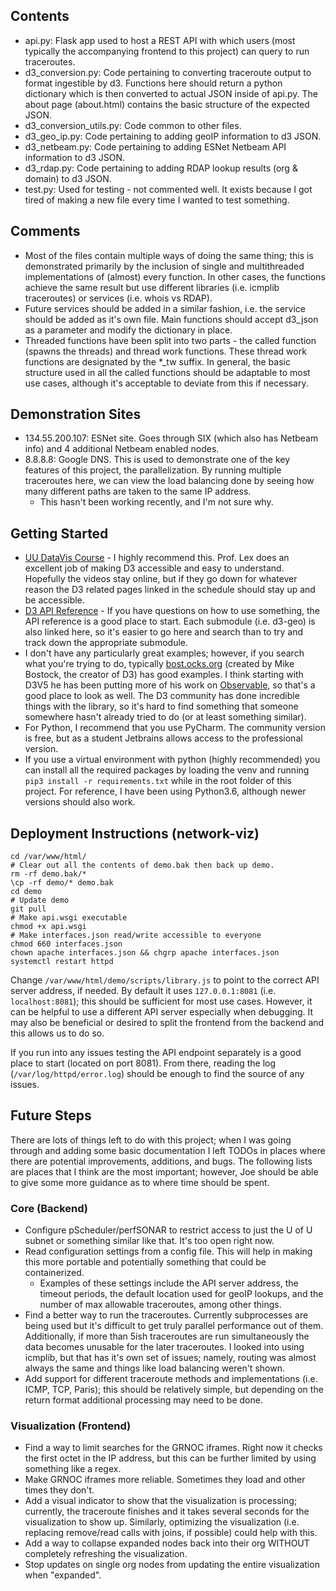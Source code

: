 ## Contents

- api.py: Flask app used to host a REST API with which users (most typically the accompanying frontend to this project) can query to run traceroutes.
- d3_conversion.py: Code pertaining to converting traceroute output to format ingestible by d3. Functions here should return a python dictionary which is then converted to actual JSON inside of api.py. The about page (about.html) contains the basic structure of the expected JSON. 
- d3_conversion_utils.py: Code common to other files. 
- d3_geo_ip.py: Code pertaining to adding geoIP information to d3 JSON. 
- d3_netbeam.py: Code pertaining to adding ESNet Netbeam API information to d3 JSON. 
- d3_rdap.py: Code pertaining to adding RDAP lookup results (org & domain) to d3 JSON.
- test.py: Used for testing - not commented well. It exists because I got tired of making a new file every time I wanted to test something.

## Comments

- Most of the files contain multiple ways of doing the same thing; this is demonstrated primarily by the inclusion of single and multithreaded implementations of (almost) every function. In other cases, the functions achieve the same result but use different libraries (i.e. icmplib traceroutes) or services (i.e. whois vs RDAP). 
- Future services should be added in a similar fashion, i.e. the service should be added as it's own file. Main functions should accept d3_json as a parameter and modify the dictionary in place.
- Threaded functions have been split into two parts - the called function (spawns the threads) and thread work functions. These thread work functions are designated by the *_tw suffix. In general, the basic structure used in all the called functions should be adaptable to most use cases, although it's acceptable to deviate from this if necessary.

## Demonstration Sites

- 134.55.200.107: ESNet site. Goes through SIX (which also has Netbeam info) and 4 additional Netbeam enabled nodes. 
- 8.8.8.8: Google DNS. This is used to demonstrate one of the key features of this project, the parallelization. By running multiple traceroutes here, we can view the load balancing done by seeing how many different paths are taken to the same IP address.
    - This hasn't been working recently, and I'm not sure why.

## Getting Started

- [UU DataVis Course](https://www.dataviscourse.net/2020/schedule/) - I highly recommend this. Prof. Lex does an excellent job of making D3 accessible and easy to understand. Hopefully the videos stay online, but if they go down for whatever reason the D3 related pages linked in the schedule should stay up and be accessible. 
- [D3 API Reference](https://github.com/d3/d3/blob/main/API.md) - If you have questions on how to use something, the API reference is a good place to start. Each submodule (i.e. d3-geo) is also linked here, so it's easier to go here and search than to try and track down the appropriate submodule.
- I don't have any particularly great examples; however, if you search what you're trying to do, typically [bost.ocks.org](https://bost.ocks.org/mike/) (created by Mike Bostock, the creator of D3) has good examples. I think starting with D3V5 he has been putting more of his work on [Observable](https://observablehq.com/@mbostock), so that's a good place to look as well. The D3 community has done incredible things with the library, so it's hard to find something that someone somewhere hasn't already tried to do (or at least something similar). 
- For Python, I recommend that you use PyCharm. The community version is free, but as a student Jetbrains allows access to the professional version. 
- If you use a virtual environment with python (highly recommended) you can install all the required packages by loading the venv and running `pip3 install -r requirements.txt` while in the root folder of this project. For reference, I have been using Python3.6, although newer versions should also work.
    
## Deployment Instructions (network-viz)

```shell script
cd /var/www/html/
# Clear out all the contents of demo.bak then back up demo.
rm -rf demo.bak/*
\cp -rf demo/* demo.bak
cd demo
# Update demo
git pull
# Make api.wsgi executable
chmod +x api.wsgi
# Make interfaces.json read/write accessible to everyone
chmod 660 interfaces.json
chown apache interfaces.json && chgrp apache interfaces.json
systemctl restart httpd
```

Change `/var/www/html/demo/scripts/library.js` to point to the correct API server address, if needed. By default it uses `127.0.0.1:8081` (i.e. `localhost:8081`); this should be sufficient for most use cases. However, it can be helpful to use a different API server especially when debugging. It may also be beneficial or desired to split the frontend from the backend and this allows us to do so. 

If you run into any issues testing the API endpoint separately is a good place to start (located on port 8081). From there, reading the log (`/var/log/httpd/error.log`) should be enough to find the source of any issues.

## Future Steps

There are lots of things left to do with this project; when I was going through and adding some basic documentation I left TODOs in places where there are potential improvements, additions, and bugs. The following lists are places that I think are the most important; however, Joe should be able to give some more guidance as to where time should be spent. 

### Core (Backend)
- Configure pScheduler/perfSONAR to restrict access to just the U of U subnet or something similar like that. It's too open right now. 
- Read configuration settings from a config file. This will help in making this more portable and potentially something that could be containerized.
    - Examples of these settings include the API server address, the timeout periods, the default location used for geoIP lookups, and the number of max allowable traceroutes, among other things.
- Find a better way to run the traceroutes. Currently subprocesses are being used but it's difficult to get truly parallel performance out of them. Additionally, if more than 5ish traceroutes are run simultaneously the data becomes unusable for the later traceroutes. I looked into using icmplib, but that has it's own set of issues; namely, routing was almost always the same and things like load balancing weren't shown. 
- Add support for different traceroute methods and implementations (i.e. ICMP, TCP, Paris); this should be relatively simple, but depending on the return format additional processing may need to be done. 

### Visualization (Frontend)
- Find a way to limit searches for the GRNOC iframes. Right now it checks the first octet in the IP address, but this can be further limited by using something like a regex.
- Make GRNOC iframes more reliable. Sometimes they load and other times they don't. 
- Add a visual indicator to show that the visualization is processing; currently, the traceroute finishes and it takes several seconds for the visualization to show up. Similarly, optimizing the visualization (i.e. replacing remove/read calls with joins, if possible) could help with this.
- Add a way to collapse expanded nodes back into their org WITHOUT completely refreshing the visualization.
- Stop updates on single org nodes from updating the entire visualization when "expanded".